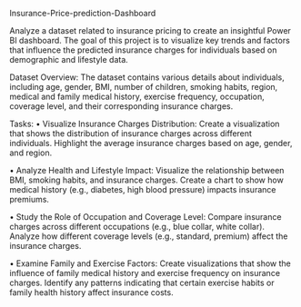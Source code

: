 Insurance-Price-prediction-Dashboard

Analyze a dataset related to insurance pricing to create an insightful Power BI dashboard. The goal of
this project is to visualize key trends and factors that influence the predicted insurance charges for
individuals based on demographic and lifestyle data.

Dataset Overview:
The dataset contains various details about individuals, including age, gender, BMI, number of
children, smoking habits, region, medical and family medical history, exercise frequency, occupation,
coverage level, and their corresponding insurance charges.

Tasks:
• Visualize Insurance Charges Distribution:
Create a visualization that shows the distribution of insurance charges across different individuals.
Highlight the average insurance charges based on age, gender, and region.

• Analyze Health and Lifestyle Impact:
Visualize the relationship between BMI, smoking habits, and insurance charges.
Create a chart to show how medical history (e.g., diabetes, high blood pressure) impacts insurance
premiums.

• Study the Role of Occupation and Coverage Level:
Compare insurance charges across different occupations (e.g., blue collar, white collar).
Analyze how different coverage levels (e.g., standard, premium) affect the insurance charges.

• Examine Family and Exercise Factors:
Create visualizations that show the influence of family medical history and exercise frequency on
insurance charges.
Identify any patterns indicating that certain exercise habits or family health history affect insurance
costs.

